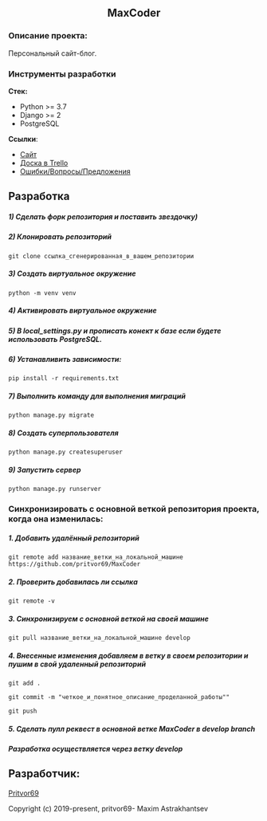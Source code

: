 <h2 align="center">MaxCoder</h2>


### Описание проекта:
Персональный сайт-блог.

### Инструменты разработки

**Стек:**
- Python >= 3.7
- Django >= 2
- PostgreSQL


**Ссылки**:
- [Сайт](https://maxcoder.ru)
- [Доска в Trello](https://trello.com/)
- [Ошибки/Вопросы/Предложения](https://)


## Разработка

##### 1) Сделать форк репозитория и поставить звездочку)

##### 2) Клонировать репозиторий

    git clone ссылка_сгенерированная_в_вашем_репозитории

##### 3) Создать виртуальное окружение

    python -m venv venv
    
##### 4) Активировать виртуальное окружение

##### 5) В local_settings.py и прописать конект к базе если будете использовать PostgreSQL.

##### 6) Устанавливить зависимости:

    pip install -r requirements.txt

##### 7) Выполнить команду для выполнения миграций

    python manage.py migrate
    
##### 8) Создать суперпользователя

    python manage.py createsuperuser
    
##### 9) Запустить сервер

    python manage.py runserver


### Синхронизировать с основной веткой репозитория проекта, когда она изменилась:


##### 1. Добавить удалённый репозиторий

    git remote add название_ветки_на_локальной_машине https://github.com/pritvor69/MaxCoder

##### 2. Проверить добавилась ли ссылка

    git remote -v

##### 3. Синхронизируем с основной веткой на своей машине

    git pull название_ветки_на_локальной_машине develop

##### 4. Внесенные изменения добавляем в ветку в своем репозитории и пушим в свой удаленный репозиторий

    git add .

    git commit -m "четкое_и_понятное_описание_проделанной_работы""

    git push

##### 5. Сделать пулл реквест в основной ветке MaxCoder в develop branch

##### Разработка осуществляется через ветку develop

## Разработчик:

[Pritvor69](https://github.com/pritvor69) 

Copyright (c) 2019-present, pritvor69- Maxim Astrakhantsev 




